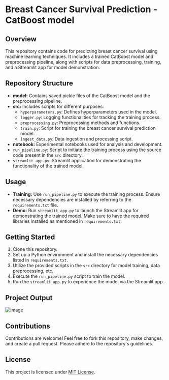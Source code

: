 # Breast Cancer Survival Prediction - CatBoost model

## Overview
This repository contains code for predicting breast cancer survival using machine learning techniques. It includes a trained CatBoost model and preprocessing pipeline, along with scripts for data preprocessing, training, and a Streamlit app for model demonstration.

## Repository Structure
- **model:** Contains saved pickle files of the CatBoost model and the preprocessing pipeline.
- **src:** Includes scripts for different purposes:
  - `hyperparameters.py`: Defines hyperparameters used in the model.
  - `logger.py`: Logging functionalities for tracking the training process.
  - `preprocessing.py`: Preprocessing methods and functions.
  - `train.py`: Script for training the breast cancer survival prediction model.
  - `ingest_data.py`: Data ingestion and processing script.
- **notebook:** Experimental notebooks used for analysis and development.
- `run_pipeline.py`: Script to initiate the training process using the source code present in the `src` directory.
- `streamlit_app.py`: Streamlit application for demonstrating the functionality of the trained model.

## Usage
- **Training:** Use `run_pipeline.py` to execute the training process. Ensure necessary dependencies are installed by referring to the `requirements.txt` file.
- **Demo:** Run `streamlit_app.py` to launch the Streamlit app for demonstrating the trained model. Make sure to have the required libraries installed as mentioned in `requirements.txt`.

## Getting Started
1. Clone this repository.
2. Set up a Python environment and install the necessary dependencies listed in `requirements.txt`.
3. Utilize the provided scripts in the `src` directory for model training, data preprocessing, etc.
4. Execute the `run_pipeline.py` script to train the model.
5. Run the `streamlit_app.py` to experience the model via the Streamlit app.


## Project Output

![image](https://github.com/user-attachments/assets/3d684ae7-3486-41ea-bc5c-175b4c6ed147)


## Contributions
Contributions are welcome! Feel free to fork this repository, make changes, and create a pull request. Please adhere to the repository's guidelines.

## License
This project is licensed under [MIT License](LICENSE).

